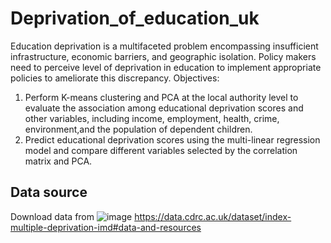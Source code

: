 # Deprivation_of_education_uk
Education deprivation is a multifaceted problem encompassing insufficient infrastructure, economic barriers, and geographic isolation. Policy makers need to perceive level of deprivation in education to implement appropriate policies to ameliorate this discrepancy.
Objectives: 
1. Perform K-means clustering and PCA at the local authority level to evaluate the association among educational deprivation scores and other variables, including income, employment, health, crime, environment,and the population of dependent children.
2. Predict educational deprivation scores using the multi-linear regression model and compare different variables selected by the correlation matrix and PCA.
## Data source
Download data from
![image](https://github.com/AdrianChen0125/deprivation_of_education_uk/assets/105028082/0e845b2c-906e-4038-8886-5fc261158566)
https://data.cdrc.ac.uk/dataset/index-multiple-deprivation-imd#data-and-resources
